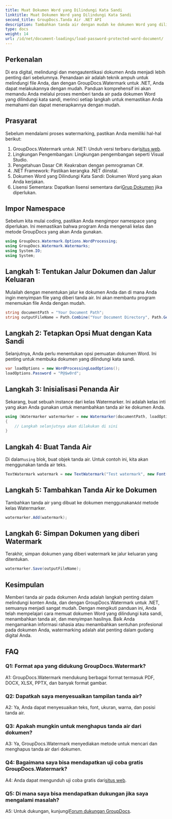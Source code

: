 ```yaml
---
title: Muat Dokumen Word yang Dilindungi Kata Sandi
linktitle: Muat Dokumen Word yang Dilindungi Kata Sandi
second_title: GroupDocs.Tanda Air .NET API
description: Tambahkan tanda air dengan mudah ke dokumen Word yang dilindungi kata sandi menggunakan GroupDocs.Watermark untuk .NET dengan panduan langkah demi langkah komprehensif kami.
type: docs
weight: 14
url: /id/net/document-loadings/load-password-protected-word-document/
---
```

## Perkenalan
Di era digital, melindungi dan mengautentikasi dokumen Anda menjadi lebih penting dari sebelumnya. Penandaan air adalah teknik ampuh untuk melindungi file Anda, dan dengan GroupDocs.Watermark untuk .NET, Anda dapat melakukannya dengan mudah. Panduan komprehensif ini akan memandu Anda melalui proses memberi tanda air pada dokumen Word yang dilindungi kata sandi, merinci setiap langkah untuk memastikan Anda memahami dan dapat menerapkannya dengan mudah.
## Prasyarat
Sebelum mendalami proses watermarking, pastikan Anda memiliki hal-hal berikut:
1.  GroupDocs.Watermark untuk .NET: Unduh versi terbaru dari[situs web](https://releases.groupdocs.com/Watermark/net/).
2. Lingkungan Pengembangan: Lingkungan pengembangan seperti Visual Studio.
3. Pengetahuan Dasar C#: Keakraban dengan pemrograman C#.
4. .NET Framework: Pastikan kerangka .NET diinstal.
5. Dokumen Word yang Dilindungi Kata Sandi: Dokumen Word yang akan Anda kerjakan.
6.  Lisensi Sementara: Dapatkan lisensi sementara dari[Grup Dokumen](https://purchase.groupdocs.com/temporary-license/) jika diperlukan.
## Impor Namespace
Sebelum kita mulai coding, pastikan Anda mengimpor namespace yang diperlukan. Ini memastikan bahwa program Anda mengenali kelas dan metode GroupDocs yang akan Anda gunakan.
```csharp
using GroupDocs.Watermark.Options.WordProcessing;
using GroupDocs.Watermark.Watermarks;
using System.IO;
using System;
```
## Langkah 1: Tentukan Jalur Dokumen dan Jalur Keluaran
Mulailah dengan menentukan jalur ke dokumen Anda dan di mana Anda ingin menyimpan file yang diberi tanda air. Ini akan membantu program menemukan file Anda dengan mudah.
```csharp
string documentPath = "Your Document Path";
string outputFileName = Path.Combine("Your Document Directory", Path.GetFileName(documentPath));
```
## Langkah 2: Tetapkan Opsi Muat dengan Kata Sandi
Selanjutnya, Anda perlu menentukan opsi pemuatan dokumen Word. Ini penting untuk membuka dokumen yang dilindungi kata sandi.
```csharp
var loadOptions = new WordProcessingLoadOptions();
loadOptions.Password = "P@$w0rd";
```
## Langkah 3: Inisialisasi Penanda Air
Sekarang, buat sebuah instance dari kelas Watermarker. Ini adalah kelas inti yang akan Anda gunakan untuk menambahkan tanda air ke dokumen Anda.
```csharp
using (Watermarker watermarker = new Watermarker(documentPath, loadOptions))
{
    // Langkah selanjutnya akan dilakukan di sini
}
```
## Langkah 4: Buat Tanda Air
 Di dalam`using` blok, buat objek tanda air. Untuk contoh ini, kita akan menggunakan tanda air teks.
```csharp
TextWatermark watermark = new TextWatermark("Test watermark", new Font("Arial", 12));
```
## Langkah 5: Tambahkan Tanda Air ke Dokumen
Tambahkan tanda air yang dibuat ke dokumen menggunakan`Add` metode kelas Watermarker.
```csharp
watermarker.Add(watermark);
```
## Langkah 6: Simpan Dokumen yang diberi Watermark
Terakhir, simpan dokumen yang diberi watermark ke jalur keluaran yang ditentukan.
```csharp
watermarker.Save(outputFileName);
```
## Kesimpulan
Memberi tanda air pada dokumen Anda adalah langkah penting dalam melindungi konten Anda, dan dengan GroupDocs.Watermark untuk .NET, semuanya menjadi sangat mudah. Dengan mengikuti panduan ini, Anda telah mempelajari cara memuat dokumen Word yang dilindungi kata sandi, menambahkan tanda air, dan menyimpan hasilnya. Baik Anda mengamankan informasi rahasia atau menambahkan sentuhan profesional pada dokumen Anda, watermarking adalah alat penting dalam gudang digital Anda.
## FAQ
### Q1: Format apa yang didukung GroupDocs.Watermark?
A1: GroupDocs.Watermark mendukung berbagai format termasuk PDF, DOCX, XLSX, PPTX, dan banyak format gambar.
### Q2: Dapatkah saya menyesuaikan tampilan tanda air?
A2: Ya, Anda dapat menyesuaikan teks, font, ukuran, warna, dan posisi tanda air.
### Q3: Apakah mungkin untuk menghapus tanda air dari dokumen?
A3: Ya, GroupDocs.Watermark menyediakan metode untuk mencari dan menghapus tanda air dari dokumen.
### Q4: Bagaimana saya bisa mendapatkan uji coba gratis GroupDocs.Watermark?
 A4: Anda dapat mengunduh uji coba gratis dari[situs web](https://releases.groupdocs.com/).
### Q5: Di mana saya bisa mendapatkan dukungan jika saya mengalami masalah?
 A5: Untuk dukungan, kunjungi[Forum dukungan GroupDocs](https://forum.groupdocs.com/c/watermark/19).